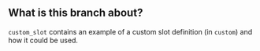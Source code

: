 ## What is this branch about?

`custom_slot` contains an example of a custom slot definition (in `custom`) and how it could be used.
